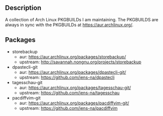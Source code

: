 Description
-----------
A collection of Arch Linux PKGBUILDs I am maintaining. The PKGBUILDS are always in sync with the PKGBUILDs at
https://aur.archlinux.org/.

Packages
--------
- storebackup
  - aur: https://aur.archlinux.org/packages/storebackup/
  - upstream: http://savannah.nongnu.org/projects/storebackup
- dpastecli-git
  - aur: https://aur.archlinux.org/packages/dpastecli-git/
  - upstream: https://github.com/jens-na/dpastecli
- tagesschau-git
  - aur: https://aur.archlinux.org/packages/tagesschau-git/
  - upstream: https://github.com/jens-na/tagesschau
- pacdiffvim-git
  - aur: https://aur.archlinux.org/packages/pacdiffvim-git/
  - upstream: https://github.com/jens-na/pacdiffvim

